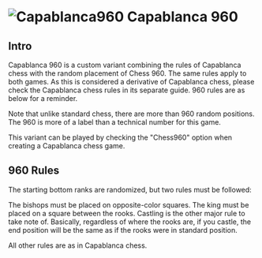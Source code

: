 # ![Capablanca960](https://github.com/gbtami/pychess-variants/blob/master/icons/Caparandom.svg) Capablanca 960

## Intro

Capablanca 960 is a custom variant combining the rules of Capablanca chess with the random placement of Chess 960. The same rules apply to both games. As this is considered a derivative of Capablanca chess, please check the Capablanca chess rules in its separate guide. 960 rules are as below for a reminder.

Note that unlike standard chess, there are more than 960 random positions. The 960 is more of a label than a technical number for this game.

This variant can be played by checking the "Chess960" option when creating a Capablanca chess game.

## 960 Rules

The starting bottom ranks are randomized, but two rules must be followed:

The bishops must be placed on opposite-color squares.
The king must be placed on a square between the rooks.
Castling is the other major rule to take note of. Basically, regardless of where the rooks are, if you castle, the end position will be the same as if the rooks were in standard position.

All other rules are as in Capablanca chess.
